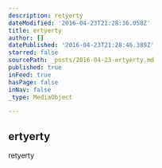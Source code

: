 ```yaml
---
description: retyerty
dateModified: '2016-04-23T21:28:36.058Z'
title: ertyerty
author: []
datePublished: '2016-04-23T21:28:46.389Z'
starred: false
sourcePath: _posts/2016-04-23-ertyerty.md
published: true
inFeed: true
hasPage: false
inNav: false
_type: MediaObject

---
```

<article style=""><h1>ertyerty</h1><p>retyerty</p></article>